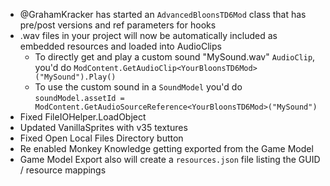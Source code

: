 - @GrahamKracker has started an `AdvancedBloonsTD6Mod` class that has pre/post versions and ref parameters for hooks
- .wav files in your project will now be automatically included as embedded resources and loaded into AudioClips
  - To directly get and play a custom sound "MySound.wav" `AudioClip`, you'd do `ModContent.GetAudioClip<YourBloonsTD6Mod>("MySound").Play()`
  - To use the custom sound in a `SoundModel` you'd do `soundModel.assetId = ModContent.GetAudioSourceReference<YourBloonsTD6Mod>("MySound")`
- Fixed FileIOHelper.LoadObject<T>
- Updated VanillaSprites with v35 textures
- Fixed Open Local Files Directory button
- Re enabled Monkey Knowledge getting exported from the Game Model
- Game Model Export also will create a `resources.json` file listing the GUID / resource mappings